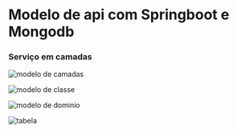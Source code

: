 # Modelo de api com Springboot e Mongodb
### Serviço em camadas

![modelo de camadas](https://user-images.githubusercontent.com/3439261/88321037-e9833c80-ccf4-11ea-96f3-f5f580de4848.PNG)

![modelo de classe](https://user-images.githubusercontent.com/3439261/88321112-0586de00-ccf5-11ea-885d-c96ec38c6115.PNG)

![modelo de dominio](https://user-images.githubusercontent.com/3439261/88321143-12a3cd00-ccf5-11ea-993c-5d7178d9e2b9.PNG)

![tabela](https://user-images.githubusercontent.com/3439261/88321175-1f282580-ccf5-11ea-8b85-a3506a233fb0.PNG)

